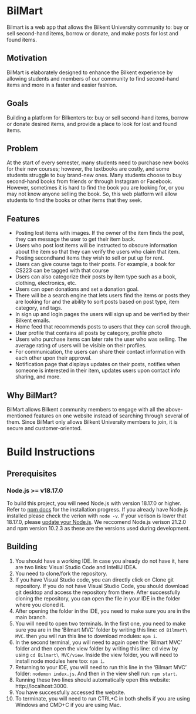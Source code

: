 # BilMart
Bilmart is a web app that allows the Bilkent University community to: buy or sell second-hand items, borrow or donate, and make posts for lost and found items.
## Motivation
BilMart is elaborately designed to enhance the Bilkent experience by allowing students and members of our community to find second-hand items and more in a faster and easier fashion.
## Goals
Building a platform for Bilkenters to: buy or sell second-hand items, borrow or donate desired items, and provide a place to look for lost and found items.
## Problem
At the start of every semester, many students need to purchase new books for their new courses; however, the textbooks are costly, and some students struggle to buy brand-new ones. Many students choose to buy second-hand books from friends or through Instagram or Facebook. However, sometimes it is hard to find the book you are looking for, or you may not know anyone selling the book. So, this web platform will allow students to find the books or other items that they seek.
## Features
- Posting lost items with images. If the owner of the item finds the post, they can message the user to get their item back.
- Users who post lost items will be instructed to obscure information about the item so that they can verify the users who claim that item.
- Posting secondhand items they wish to sell or put up for rent.
- Users can give course tags to their posts. For example, a book for CS223 can be tagged with that course
- Users can also categorize their posts by item type such as a book, clothing, electronics, etc.
- Users can open donations and set a donation goal.
- There will be a search engine that lets users find the items or posts they are looking for and the ability to sort posts based on post type, item category, and tags.
- In sign up and login pages the users will sign up and be verified by their Bilkent emails.
- Home feed that recommends posts to users that they can scroll through.
- User profile that contains all posts by category, profile photo
- Users who purchase items can later rate the user who was selling. The average rating of users will be visible on their profiles.
- For communication, the users can share their contact information with each other upon their approval.
- Notification page that displays updates on their posts, notifies when someone is interested in their item, updates users upon contact info sharing, and more.
## Why BilMart?
BilMart allows Bilkent community members to engage with all the above-mentioned features on one website instead of searching through several of them. Since BilMart only allows Bilkent University members to join, it is secure and customer-oriented.
# Build Instructions
## Prerequisites
### Node.js >= v18.17.0
To build this project, you will need Node.js with version 18.17.0 or higher. Refer to [npm docs](https://docs.npmjs.com/downloading-and-installing-node-js-and-npm) for the installation progress. If you already have Node.js installed please check the verion with ```node -v```. If your verison is lower that 18.17.0, please [update your Node.js](https://mcengkuru.medium.com/how-to-update-node-js-to-any-version-a-step-by-step-guide-d4ce747ac50f). We reccomend Node.js verison 21.2.0 and npm version 10.2.3 as these are the versions used during development.
## Building
1. You should have a working IDE. In case you already do not have it, here are two links: Visual Studio Code and IntelliJ IDEA.
2. You need to clone/fork the repository.
3. If you have Visual Studio code, you can directly click on Clone git repository. If you do not have Visual Studio Code, you should download git desktop and access the repository from there. After successfully cloning the repository, you can open the file in your IDE in the folder where you cloned it. 
4. After opening the folder in the IDE, you need to make sure you are in the main branch. 
5. You will need to open two terminals. In the first one, you need to make sure you are in the ‘Bilmart MVC’ folder by writing this line: ```cd Bilmart\ MVC```. then you will run this line to download modules: ```npm i```.
6. In the second terminal, you will need to again open the ‘Bilmart MVC’ folder and then open the view folder by writing this line: cd view by using ```cd Bilmart\ MVC/view```. Inside the view folder, you will need to install node modules here too: ```npm i```. 
7. Returning to your IDE, you will need to run this line in the ‘Bilmart MVC’ folder: ```nodemon index.js```. 
And then in the view shell run: ```npm start```.
8. Running these two lines should automatically open this website: http://localhost:3000.
9. You have successfully accessed the website.
10. To terminate, you will need to run CTRL+C in both shells if you are using Windows and CMD+C if you are using Mac.
